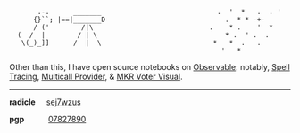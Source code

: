 ```
       .-.      _______                             .  '  *   .  . '
      {}``; |==|_______D                              .  * * -+-  
      / ('        /|\                             .    * .    '  *
  (  /  |        / | \                                * .  ' .  . 
   \(_)_]]      /  |  \                            *   *  .   .
                                                     '   *
```

Other than this, I have open source notebooks on [Observable](https://observablehq.com/@jparklev?tab=notebooks): notably, [Spell Tracing](https://observablehq.com/@jparklev/maker-spell-tracing), [Multicall Provider](https://observablehq.com/@jparklev/multicall-provider), & [MKR Voter Visual](https://observablehq.com/@jparklev/mkr-voter-visualization).



---

     
**radicle** &nbsp; &nbsp; [sej7wzus](https://github.com/jparklev/jparklev/files/6912216/radicle.txt)

**pgp** &nbsp; &nbsp; &nbsp; &nbsp; &nbsp; [07827890](https://github.com/jparklev/jparklev/files/6912194/jparklev.txt)

